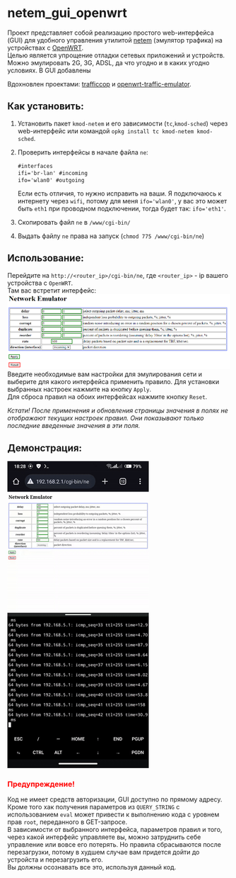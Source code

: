 # netem_gui_openwrt

Проект представляет собой реализацию простого web-интерфейса (GUI) для удобного управления утилитой [netem](https://openwrt.org/docs/guide-user/network/traffic-shaping/sch_netem) (эмулятор трафика) на устройствах с [OpenWRT](https://openwrt.org/ru/supported_devices).  
Целью является упрощение отладки сетевых приложений и устройств. Можно эмулировать 2G, 3G, ADSL, да что угодно и в каких угодно условиях. В GUI добавлены

Вдохновлен проектами: [trafficcop](https://github.com/shuhaowu/trafficcop) и [openwrt-traffic-emulator](https://github.com/vdchuyen/openwrt-traffic-emulator).  

## Как установить:  
1. Установить пакет `kmod-netem` и его зависимости (`tc`,`kmod-sched`) через web-интерфейс или командой `opkg install tc kmod-netem kmod-sched`.  
1. Проверить интерфейсы в начале файла `ne`:  
	```
	#interfaces
	ifi='br-lan' #incoming
	ifo='wlan0' #outgoing
	```
	Если есть отличия, то нужно исправить на ваши. Я подключаюсь к интернету через `wifi`, потому для меня `ifo='wlan0'`, у вас это может быть `eth1` при проводном подключении, тогда будет так: `ifo='eth1'`.   
	
1. Скопировать файл `ne` в `/www/cgi-bin/`  
1. Выдать файлу `ne` права на запуск (`chmod 775 /www/cgi-bin/ne`)  

## Использование:  
Перейдите на `http://<router_ip>/cgi-bin/ne`, где `<router_ip>` - ip вашего устройства с `OpenWRT`.  
Там вас встретит интерфейс:  
![GUI](gui.png "GUI")  
Введите необходимые вам настройки для эмулирования сети и выберите для какого интерфейса применить правило. Для установки выбранных настроек нажмите на кнопку `Apply`.  
Для сброса правил на обоих интерфейсах нажмите кнопку `Reset`.  

_Кстати! После применения и обновления страницы значения в полях не отображают текущих настроек правил. Они показывают только последние введенные значения в эти поля._  

## Демонстрация:  
![screen_rec_ne](screen_rec_ne.gif "screen_rec_ne")  

### <b><font color="#FF0000">Предупреждение!</font></b>  
Код не имеет средств авторизации, GUI доступно по прямому адресу.  
Кроме того хак получения параметров из `QUERY_STRING` с использованием `eval` может привести к выполнению кода с уровнем прав `root`, переданного в GET-запросе.  
В зависимости от выбранного интерфейса, параметров правил и того, через какой интерфейс управляете вы, можно затруднить себе управление или вовсе его потерять. Но правила сбрасываются после перезагрузки, потому в худшем случае вам придется дойти до устройста и перезагрузить его.  
Вы должны осознавать все это, используя данный код.  
